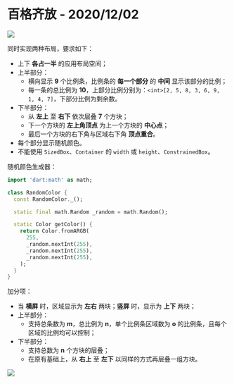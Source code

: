 # 百格齐放 - 2020/12/02

![](http://pic.alexv525.com/2020-12-02-123329.png?)

同时实现两种布局，要求如下：
* 上下 **各占一半** 的应用布局空间；
* 上半部分：
  * 横向显示 **9** 个比例条，比例条的 **每一个部分** 的 **中间** 显示该部分的比例；
  * 每一条的总比例为 **10**，上部分比例分别为：`<int>[2, 5, 8, 3, 6, 9, 1, 4, 7]`，下部分比例为剩余数。
* 下半部分：
  * 从 **左上** 至 **右下** 依次层叠 **7** 个方块；
  * 下一个方块的 **左上角顶点** 为上一个方块的 **中心点**；
  * 最后一个方块的右下角与区域右下角 **顶点重合**。
* 每个部分显示随机颜色。
* 不能使用 `SizedBox`、`Container` 的 `width` 或 `height`、`ConstrainedBox`。

随机颜色生成器：

```dart
import 'dart:math' as math;

class RandomColor {
  const RandomColor._();

  static final math.Random _random = math.Random();

  static Color getColor() {
    return Color.fromARGB(
      255,
      _random.nextInt(255),
      _random.nextInt(255),
      _random.nextInt(255),
    );
  }
}
```

加分项：

* 当 **横屏** 时，区域显示为 **左右** 两块；**竖屏** 时，显示为 **上下** 两块；
* 上半部分：
  * 支持总条数为 **m**，总比例为 **n**，单个比例条区域数为 **o** 的比例条，且每个区域的比例均可以控制；
* 下半部分：
  * 支持总数为 **n** 个方块的层叠；
  * 在原有基础上，从 **右上** 至 **左下** 以同样的方式再层叠一组方块。

![](http://pic.alexv525.com/2020-12-02-2C4E536FE41DEDD98371A665E86F26A7.jpg)
